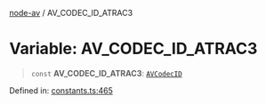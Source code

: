[node-av](../globals.md) / AV\_CODEC\_ID\_ATRAC3

# Variable: AV\_CODEC\_ID\_ATRAC3

> `const` **AV\_CODEC\_ID\_ATRAC3**: [`AVCodecID`](../type-aliases/AVCodecID.md)

Defined in: [constants.ts:465](https://github.com/seydx/av/blob/f8631fc881b394300b1479f511d55cf1c370a87f/src/constants/constants.ts#L465)
